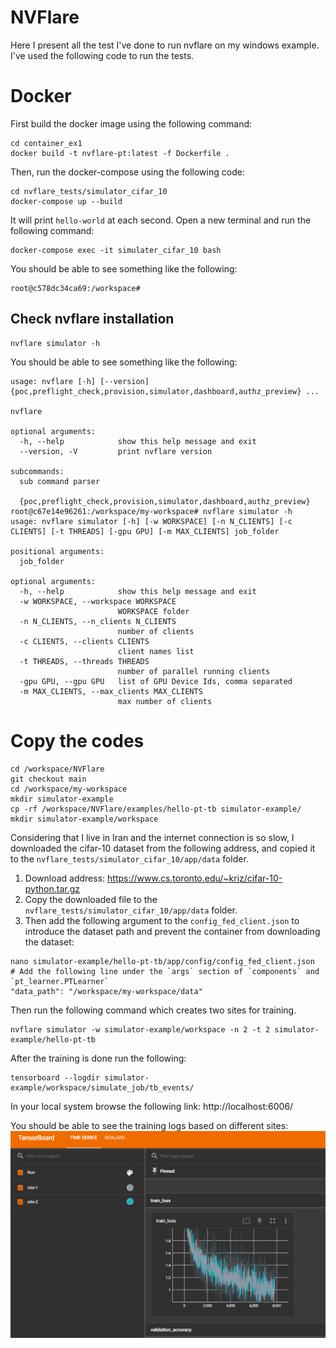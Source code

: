 # NVFlare 
Here I present all the test I've done to run nvflare on my windows example. 
I've used the following code to run the tests.

# Docker
First build the docker image using the following command:
```commandline
cd container_ex1
docker build -t nvflare-pt:latest -f Dockerfile .
```

Then, run the docker-compose using the following code:
```commandline
cd nvflare_tests/simulator_cifar_10
docker-compose up --build
```
It will print `hello-world` at each second. Open a new terminal and run the following command:
```commandline
docker-compose exec -it simulater_cifar_10 bash
```

You should be able to see something like the following:
```commandline
root@c578dc34ca69:/workspace#
```

## Check nvflare installation
```commandline
nvflare simulator -h
```
You should be able to see something like the following:
```commandline
usage: nvflare [-h] [--version] {poc,preflight_check,provision,simulator,dashboard,authz_preview} ...

nvflare

optional arguments:
  -h, --help            show this help message and exit
  --version, -V         print nvflare version

subcommands:
  sub command parser

  {poc,preflight_check,provision,simulator,dashboard,authz_preview}
root@c67e14e96261:/workspace/my-workspace# nvflare simulator -h
usage: nvflare simulator [-h] [-w WORKSPACE] [-n N_CLIENTS] [-c CLIENTS] [-t THREADS] [-gpu GPU] [-m MAX_CLIENTS] job_folder

positional arguments:
  job_folder

optional arguments:
  -h, --help            show this help message and exit
  -w WORKSPACE, --workspace WORKSPACE
                        WORKSPACE folder
  -n N_CLIENTS, --n_clients N_CLIENTS
                        number of clients
  -c CLIENTS, --clients CLIENTS
                        client names list
  -t THREADS, --threads THREADS
                        number of parallel running clients
  -gpu GPU, --gpu GPU   list of GPU Device Ids, comma separated
  -m MAX_CLIENTS, --max_clients MAX_CLIENTS
                        max number of clients
```

# Copy the codes
```commandline
cd /workspace/NVFlare
git checkout main
cd /workspace/my-workspace
mkdir simulator-example
cp -rf /workspace/NVFlare/examples/hello-pt-tb simulator-example/
mkdir simulator-example/workspace
```

Considering that I live in Iran and the internet connection is so slow, 
I downloaded the cifar-10 dataset from the following address, and copied it to the `nvflare_tests/simulator_cifar_10/app/data` folder.
1) Download address: https://www.cs.toronto.edu/~kriz/cifar-10-python.tar.gz
2) Copy the downloaded file to the `nvflare_tests/simulator_cifar_10/app/data` folder.
3) Then add the following argument to the `config_fed_client.json` to introduce the dataset path and prevent the container from downloading the dataset:
```commandline
nano simulator-example/hello-pt-tb/app/config/config_fed_client.json
# Add the following line under the `args` section of `components` and `pt_learner.PTLearner`
"data_path": "/workspace/my-workspace/data"
```

Then run the following command which creates two sites for training.
```commandline
nvflare simulator -w simulator-example/workspace -n 2 -t 2 simulator-example/hello-pt-tb
```

After the training is done run the following:
```commandline
tensorboard --logdir simulator-example/workspace/simulate_job/tb_events/
```

In your local system browse the following link:
http://localhost:6006/

You should be able to see the training logs based on different sites:
![img.png](img.png)
